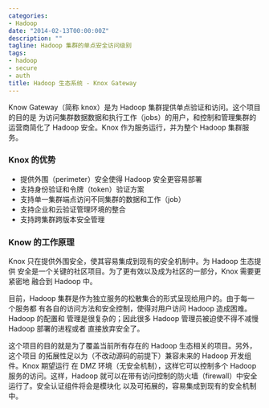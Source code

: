 ```yaml
---
categories:
- Hadoop
date: "2014-02-13T00:00:00Z"
description: ""
tagline: Hadoop 集群的单点安全访问级别
tags:
- hadoop
- secure
- auth
title: Hadoop 生态系统 - Knox Gateway
---
```


Know Gateway（简称 knox）是为 Hadoop 集群提供单点验证和访问。这个项目的目的是
为访问集群数据数据和执行工作（jobs）的用户，和控制和管理集群的运营商简化了
Hadoop 安全。Knox 作为服务运行，并为整个 Hadoop 集群服务。

### Knox 的优势

+ 提供外围（perimeter）安全使得 Hadoop 安全更容易部署
+ 支持身份验证和令牌（token）验证方案
+ 支持单一集群端点访问不同集群的数据和工作（job）
+ 支持企业和云验证管理环境的整合
+ 支持跨集群跨版本安全管理

### Know 的工作原理

Knox 只在提供外围安全，使其容易集成到现有的安全机制中。为 Hadoop 生态提供
安全是一个关键的社区项目。为了更有效以及成为社区的一部分，Knox 需要更紧密地
融合到 Hadoop 中。

目前，Hadoop 集群是作为独立服务的松散集合的形式呈现给用户的。由于每一个服务都
有各自的访问方法和安全控制，使得对用户访问 Hadoop 造成困难。Hadoop 的配置和
管理是很复杂的；因此很多 Hadoop 管理员被迫使不得不减慢 Hadoop 部署的进程或者
直接放弃安全了。

这个项目的目的就是为了覆盖当前所有存在的 Hadoop 生态相关的项目。另外，这个项目
的拓展性足以为（不改动源码的前提下）兼容未来的 Hadoop 开发组件。Knox 期望运行
在 DMZ 环境（无安全机制），这样它可以控制多个 Hadoop 服务的访问。这样，Hadoop
就可以在带有访问控制的防火墙（firewall）中安全运行了。安全认证组件将会是模块化
以及可拓展的，容易集成到现有的安全机制中。






